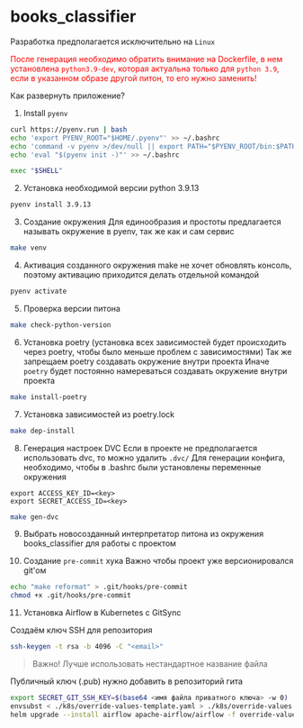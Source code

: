 # books_classifier

Разработка предполагается исключительно на `Linux`

<span style="color:red">После генерация необходимо обратить внимание на Dockerfile, 
в нем установлена `python3.9-dev`, которая актуальна только для 
`python 3.9`, если в указанном образе другой питон, то его нужно заменить!</span>


Как развернуть приложение?

1. Install `pyenv`
```bash
curl https://pyenv.run | bash
echo 'export PYENV_ROOT="$HOME/.pyenv"' >> ~/.bashrc
echo 'command -v pyenv >/dev/null || export PATH="$PYENV_ROOT/bin:$PATH"' >> ~/.bashrc
echo 'eval "$(pyenv init -)"' >> ~/.bashrc

exec "$SHELL"
```


2. Установка необходимой версии python 3.9.13
```bash
pyenv install 3.9.13
```

3. Создание окружения
Для единообразия и простоты предлагается называть окружение в pyenv,
так же как и сам сервис
```bash
make venv
```

4. Активация созданного окружения make не хочет обновлять консоль, 
поэтому активацию приходится делать отдельной командой
```bash
pyenv activate 
```

5. Проверка версии питона
```bash
make check-python-version
```

6. Установка poetry (установка всех зависимостей будет происходить через poetry, чтобы было меньше проблем с зависимостями)
Так же запрещаем poetry создавать окружение внутри проекта
Иначе `poetry` будет постоянно намереваться создавать окружение внутри проекта
```bash
make install-poetry
```

7. Установка зависимостей из poetry.lock
```bash
make dep-install
```

8. Генерация настроек DVC
Если в проекте не предполагается использовать dvc, то
можно удалить `.dvc/`
Для генерации конфига, необходимо, чтобы в .bashrc были установлены 
переменные окружения
```
export ACCESS_KEY_ID=<key>
export SECRET_ACCESS_ID=<key>
```
```bash
make gen-dvc 
```


9. Выбрать новосозданный интерпретатор питона из окружения books_classifier для работы с проектом

10. Создание `pre-commit` хука
Важно чтобы проект уже версионировался git'ом
```bash
echo "make reformat" > .git/hooks/pre-commit
chmod +x .git/hooks/pre-commit
```

11. Установка Airflow в Kubernetes с GitSync

Создаём ключ SSH для репозитория
```bash
ssh-keygen -t rsa -b 4096 -C "<email>"
```
> Важно! Лучше использовать нестандартное название файла

Публичный ключ (.pub) нужно добавить в репозиторий гита
```bash
export SECRET_GIT_SSH_KEY=$(base64 <имя файла приватного ключа> -w 0)
envsubst < ./k8s/override-values-template.yaml > ./k8s/override-values.yaml
helm upgrade --install airflow apache-airflow/airflow -f override-values.yaml
```
